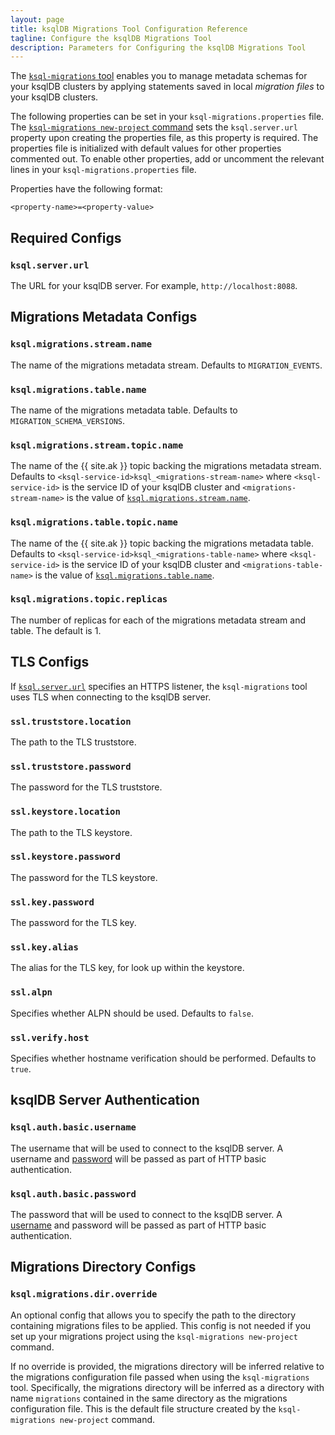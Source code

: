 ```yaml
---
layout: page
title: ksqlDB Migrations Tool Configuration Reference
tagline: Configure the ksqlDB Migrations Tool
description: Parameters for Configuring the ksqlDB Migrations Tool
---
```


The [`ksql-migrations` tool](../operate-and-deploy/migrations-tool.md) 
enables you to manage metadata schemas for your ksqlDB clusters by applying 
statements saved in local *migration files* to your ksqlDB clusters. 

The following properties can be set in your `ksql-migrations.properties` file.
The [`ksql-migrations new-project` command](../operate-and-deploy/migrations-tool.md#initial-setup) 
sets the `ksql.server.url` property upon creating the properties file, 
as this property is required. The properties file is initialized with 
default values for other properties commented out. 
To enable other properties, add or uncomment the relevant lines in your 
`ksql-migrations.properties` file. 

Properties have the following format:
```
<property-name>=<property-value>
```

Required Configs
----------------

### `ksql.server.url`

The URL for your ksqlDB server. For example, `http://localhost:8088`.

Migrations Metadata Configs
---------------------------

### `ksql.migrations.stream.name`

The name of the migrations metadata stream. Defaults to `MIGRATION_EVENTS`.

### `ksql.migrations.table.name`

The name of the migrations metadata table. Defaults to `MIGRATION_SCHEMA_VERSIONS`. 

### `ksql.migrations.stream.topic.name`

The name of the {{ site.ak }} topic backing the migrations metadata stream. 
Defaults to `<ksql-service-id>ksql_<migrations-stream-name>` where `<ksql-service-id>`
is the service ID of your ksqlDB cluster and `<migrations-stream-name>` is
the value of [`ksql.migrations.stream.name`](#ksqlmigrationsstreamname). 

### `ksql.migrations.table.topic.name`

The name of the {{ site.ak }} topic backing the migrations metadata table. 
Defaults to `<ksql-service-id>ksql_<migrations-table-name>` where `<ksql-service-id>`
is the service ID of your ksqlDB cluster and `<migrations-table-name>` is
the value of [`ksql.migrations.table.name`](#ksqlmigrationstablename). 

### `ksql.migrations.topic.replicas`

The number of replicas for each of the migrations metadata stream and table.
The default is 1. 

TLS Configs
-----------

If [`ksql.server.url`](#ksqlserverurl) specifies an HTTPS listener, the
`ksql-migrations` tool uses TLS when connecting to the ksqlDB server.

### `ssl.truststore.location`

The path to the TLS truststore.

### `ssl.truststore.password`

The password for the TLS truststore.

### `ssl.keystore.location`

The path to the TLS keystore.

### `ssl.keystore.password`

The password for the TLS keystore.

### `ssl.key.password`

The password for the TLS key.

### `ssl.key.alias`

The alias for the TLS key, for look up within the keystore.

### `ssl.alpn`

Specifies whether ALPN should be used. Defaults to `false`.

### `ssl.verify.host`

Specifies whether hostname verification should be performed. Defaults to `true`.

ksqlDB Server Authentication
----------------------------

### `ksql.auth.basic.username`

The username that will be used to connect to the ksqlDB server. A username and
[password](#ksqlauthbasicpassword) will be passed as part of HTTP basic authentication. 

### `ksql.auth.basic.password`

The password that will be used to connect to the ksqlDB server. A 
[username](#ksqlauthbasicusername) and password will be passed as part of 
HTTP basic authentication. 

Migrations Directory Configs
----------------------------

### `ksql.migrations.dir.override`

An optional config that allows you to specify the path to the directory
containing migrations files to be applied. This config is not needed if you
set up your migrations project using the `ksql-migrations new-project` command.

If no override is provided, the migrations directory will be inferred relative 
to the migrations configuration file passed when using the `ksql-migrations` tool. 
Specifically, the migrations directory will be inferred as a directory with name 
`migrations` contained in the same directory as the migrations configuration file. 
This is the default file structure created by the `ksql-migrations new-project` command.


